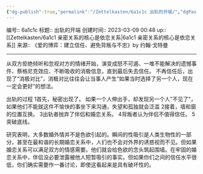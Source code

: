 ```yaml
---
{"dg-publish":true,"permalink":"/Zettelkasten/6a1c1c 出轨的开端/","dgPassFrontmatter":true}
---
```


编号:: 6a1c1c
标题:: 出轨的开端
创建时间:: 2023-03-09 00:48
up:: [[Zettelkasten/6a1c1 亲密关系的核心是依恋关系\|6a1c1 亲密关系的核心是依恋关系]]
来源:: 《爱的博弈：建立信任、避免背叛与不忠》by 约翰·戈特曼

---
从双方拒绝倾听和忽视对方的情绪开始，演变成怒不可遏、一堆不能解决的遗憾事件、蔡格尼克效应、不断吸收的消极信息，直到最后失去信任。
不再信任后，出现了“消极对比”，消极对比往往会让当事人产生“如果当时选择了另一个人，现在一定会更好”的想法。

出轨的过程
1首先，秘密出现了。
如果一个人伸出手，却发现另一个人"不见了"，如果他们不能就这件不愉快的事坐下来沟通，失望和孤独就会泛滥
2接着，墙和窗的位置互换。
3出轨者抛弃了伴侣和婚恋关系。
4背叛者认为伴侣不值得信任。
5突破底线。

研究表明，大多数婚外情并不是色欲引起的。瞬间的性吸引是人类生物性的一部分，甚至在最和谐的长期婚恋关系中，人们也不会对外界的诱惑视而不见。但如果婚恋关系可以满足双方的情感需要。他们就会给色欲的念头筑起围墙。在牢固的婚恋关系中，伴侣没必要泄露被他人短暂吸引的事实。但如果你们之间的信任水平很低，你们确实需要作一番讨论，即使这看起来是具有破坏性的。
